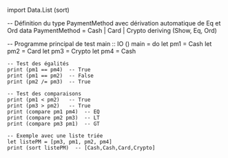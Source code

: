 import Data.List (sort)  

-- Définition du type PaymentMethod avec dérivation automatique de Eq et Ord
data PaymentMethod = Cash | Card | Crypto
    deriving (Show, Eq, Ord)

-- Programme principal de test
main :: IO ()
main = do
    let pm1 = Cash
    let pm2 = Card
    let pm3 = Crypto
    let pm4 = Cash

    -- Test des égalités
    print (pm1 == pm4)  -- True
    print (pm1 == pm2)  -- False
    print (pm2 /= pm3)  -- True

    -- Test des comparaisons
    print (pm1 < pm2)   -- True
    print (pm3 > pm2)   -- True
    print (compare pm1 pm4)  -- EQ
    print (compare pm2 pm3)  -- LT
    print (compare pm3 pm1)  -- GT

    -- Exemple avec une liste triée
    let listePM = [pm3, pm1, pm2, pm4]
    print (sort listePM)  -- [Cash,Cash,Card,Crypto]
